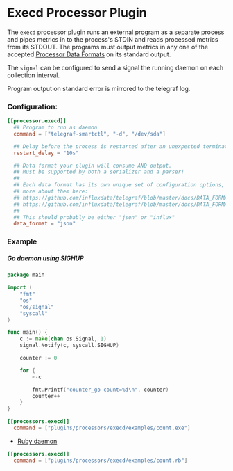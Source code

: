 # Execd Processor Plugin

The `execd` processor plugin runs an external program as a separate process and pipes metrics in to the process's STDIN and reads processed metrics from its STDOUT. 
The programs must output metrics in any one of the accepted 
[Processor Data Formats](https://github.com/influxdata/telegraf/blob/master/docs/DATA_FORMATS_INPUT.md) on its standard output.

The `signal` can be configured to send a signal the running daemon on each collection interval.

Program output on standard error is mirrored to the telegraf log.

### Configuration:

```toml
[[processor.execd]]
  ## Program to run as daemon
  command = ["telegraf-smartctl", "-d", "/dev/sda"]

  ## Delay before the process is restarted after an unexpected termination
  restart_delay = "10s"

  ## Data format your plugin will consume AND output. 
  ## Must be supported by both a serializer and a parser!
  ## 
  ## Each data format has its own unique set of configuration options, read
  ## more about them here:
  ## https://github.com/influxdata/telegraf/blob/master/docs/DATA_FORMATS_INPUT.md
  ## https://github.com/influxdata/telegraf/blob/master/docs/DATA_FORMATS_OUTPUT.md
  ## 
  ## This should probably be either "json" or "influx"
  data_format = "json"
```

### Example

##### Go daemon using SIGHUP

```go
package main

import (
    "fmt"
    "os"
    "os/signal"
    "syscall"
)

func main() {
    c := make(chan os.Signal, 1)
    signal.Notify(c, syscall.SIGHUP)

    counter := 0

    for {
        <-c

        fmt.Printf("counter_go count=%d\n", counter)
        counter++
    }
}

```

```toml
[[processors.execd]]
  command = ["plugins/processors/execd/examples/count.exe"]
```

- [Ruby daemon](./examples/multiplier.rb)

```toml
[[processors.execd]]
  command = ["plugins/processors/execd/examples/count.rb"]
```
